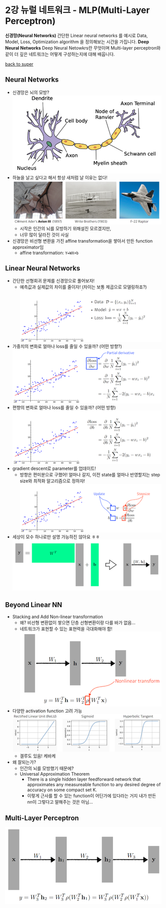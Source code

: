 # 2강 뉴럴 네트워크 - MLP(Multi-Layer Perceptron)
**신경망(Neural Networks)**
간단한 Linear neural networks 를 예시로 Data, Model, Loss, Optimization algorithm 을 정의해보는 시간을 가집니다.
**Deep Neural Networks**
Deep Neural Netowkrs란 무엇이며 Multi-layer perceptron와 같이 더 깊은 네트워크는 어떻게 구성하는지에 대해 배웁니다.

[back to super](https://github.com/jinmang2/boostcamp_ai_tech_2/tree/main/u-stage/dl_basic)

## Neural Networks
- 신경망은 뇌의 모방?
    ![img](../../../assets/img/u-stage/dl_basic_02_1.PNG)
- 하늘을 날고 싶다고 해서 항상 새처럼 날 이유는 없다!
    ![img](../../../assets/img/u-stage/dl_basic_02_2.PNG)
    - 시작은 인간의 뇌를 모방하기 위해설진 모르겠지만,
    - 너무 많이 달라진 것이 사실
- 신경망은 비선형 변환을 가진 affine transformation을 쌓아서 만든 function approximator임
    - affine transformation: `Y=WX+b`

## Linear Neural Networks
- 간단한 선형회귀 문제를 신경망으로 풀어보자!
    - 예측값과 실제값의 차이를 줄이자! (차이는 보통 제곱으로 모델링하죠?)
    ![img](../../../assets/img/u-stage/dl_basic_02_3.PNG)
- 가중치의 변화로 얼마나 loss를 줄일 수 있을까? (어떤 방향?)
    ![img](../../../assets/img/u-stage/dl_basic_02_4.PNG)
- 편향의 변화로 얼마나 loss를 줄일 수 있을까? (어떤 방향)
    ![img](../../../assets/img/u-stage/dl_basic_02_5.PNG)
- gradient descent로 parameter를 업데이트!
    - 방향은 편미분으로 구했어! 얼마나 갈지, 이전 state를 얼마나 반영할지는 step size와 최적화 알고리즘으로 정하자!
    ![img](../../../assets/img/u-stage/dl_basic_02_6.PNG)
- 세상이 모수 하나로만 설명 가능하진 않아요 ㅎㅎ
    ![img](../../../assets/img/u-stage/dl_basic_02_7.PNG)

## Beyond Linear NN
- Stacking and Add Non-linear transformation
    - 왜? 비선형 변환없이 쌓으면 단층 선형변환이랑 다를 바가 없음...
    - 네트워크가 표현할 수 있는 표현력을 극대화해야 함!
    ![img](../../../assets/img/u-stage/dl_basic_02_8.PNG)
- 다양한 activation function 고려 가능
    ![img](../../../assets/img/u-stage/dl_basic_02_9.PNG)
    - 겔루도 있음! 케바케
- 왜 잘되는가?
    - 인간의 뇌를 모방했기 때문에?
    - Universal Approximation Theorem
        - There is a single hidden layer feedforward network that approximates any measureable function to any desired degree of accuracy on some compact set K.
        - 이렇게 근사를 할 수 있는 function이 어딘가에 있다라는 거지 내가 만든 nn이 그렇다고 말해주는 것은 아님...

## Multi-Layer Perceptron
![img](../../../assets/img/u-stage/dl_basic_02_10.PNG)
